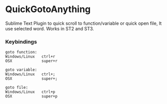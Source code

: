 QuickGotoAnything
====================

Sublime Text Plugin to quick scroll to function/variable or quick open file, It use selected word. Works in ST2 and ST3.

### Keybindings
    goto function:
    Windows/Linux   ctrl+r
    OSX             super+r
    
    goto variable:
    Windows/Linux   ctrl+;
    OSX             super+;
    
    goto file:
    Windows/Linux   ctrl+p
    OSX             super+p

